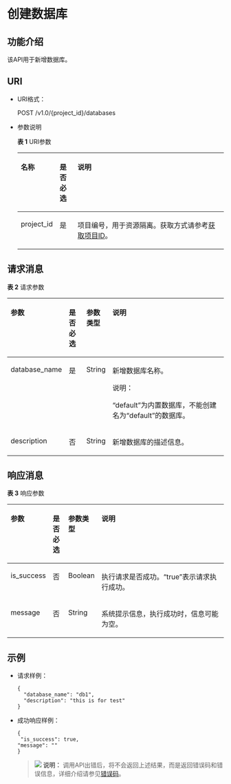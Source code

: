 # 创建数据库<a name="dli_02_0028"></a>

## 功能介绍<a name="s545659956d954d3c95dd3c934f1e7c49"></a>

该API用于新增数据库。

## URI<a name="s0f75ae4923904edda319ed810bb139d5"></a>

-   URI格式：

    POST /v1.0/\{project\_id\}/databases

-   参数说明

    **表 1**  URI参数

    <a name="zh-cn_topic_0069077803_table60779388"></a>
    <table><thead align="left"><tr id="zh-cn_topic_0069077803_row61411666"><th class="cellrowborder" valign="top" width="9%" id="mcps1.2.4.1.1"><p id="a420a62a594f9410eaea229ffc8037a61"><a name="a420a62a594f9410eaea229ffc8037a61"></a><a name="a420a62a594f9410eaea229ffc8037a61"></a>名称</p>
    </th>
    <th class="cellrowborder" valign="top" width="9%" id="mcps1.2.4.1.2"><p id="zh-cn_topic_0069077803_p873025824211"><a name="zh-cn_topic_0069077803_p873025824211"></a><a name="zh-cn_topic_0069077803_p873025824211"></a>是否必选</p>
    </th>
    <th class="cellrowborder" valign="top" width="82%" id="mcps1.2.4.1.3"><p id="a692d3cd97b464aed90ba6d841900a4a5"><a name="a692d3cd97b464aed90ba6d841900a4a5"></a><a name="a692d3cd97b464aed90ba6d841900a4a5"></a>说明</p>
    </th>
    </tr>
    </thead>
    <tbody><tr id="zh-cn_topic_0069077803_row48589216"><td class="cellrowborder" valign="top" width="9%" headers="mcps1.2.4.1.1 "><p id="zh-cn_topic_0069077803_p43412436"><a name="zh-cn_topic_0069077803_p43412436"></a><a name="zh-cn_topic_0069077803_p43412436"></a>project_id</p>
    </td>
    <td class="cellrowborder" valign="top" width="9%" headers="mcps1.2.4.1.2 "><p id="zh-cn_topic_0069077803_p26746391"><a name="zh-cn_topic_0069077803_p26746391"></a><a name="zh-cn_topic_0069077803_p26746391"></a>是</p>
    </td>
    <td class="cellrowborder" valign="top" width="82%" headers="mcps1.2.4.1.3 "><p id="p1310472724012"><a name="p1310472724012"></a><a name="p1310472724012"></a>项目编号，用于资源隔离。获取方式请参考<a href="获取项目ID.md">获取项目ID</a>。</p>
    </td>
    </tr>
    </tbody>
    </table>


## 请求消息<a name="s297827ccb50c487cb07f373601c92843"></a>

**表 2**  请求参数

<a name="zh-cn_topic_0069077898_table15679275"></a>
<table><thead align="left"><tr id="zh-cn_topic_0069077898_row3340134"><th class="cellrowborder" valign="top" width="12.29%" id="mcps1.2.5.1.1"><p id="a6f9756135d034e70b9211503804b7e51"><a name="a6f9756135d034e70b9211503804b7e51"></a><a name="a6f9756135d034e70b9211503804b7e51"></a>参数</p>
</th>
<th class="cellrowborder" valign="top" width="8.98%" id="mcps1.2.5.1.2"><p id="a0d32354b58f84e559b6380bcb15b4331"><a name="a0d32354b58f84e559b6380bcb15b4331"></a><a name="a0d32354b58f84e559b6380bcb15b4331"></a>是否必选</p>
</th>
<th class="cellrowborder" valign="top" width="10.459999999999999%" id="mcps1.2.5.1.3"><p id="p190771111211"><a name="p190771111211"></a><a name="p190771111211"></a>参数类型</p>
</th>
<th class="cellrowborder" valign="top" width="68.27%" id="mcps1.2.5.1.4"><p id="a874b634bcc114acea00818e8eadad0fc"><a name="a874b634bcc114acea00818e8eadad0fc"></a><a name="a874b634bcc114acea00818e8eadad0fc"></a>说明</p>
</th>
</tr>
</thead>
<tbody><tr id="zh-cn_topic_0069077898_row25164041"><td class="cellrowborder" valign="top" width="12.29%" headers="mcps1.2.5.1.1 "><p id="zh-cn_topic_0069077898_p25021415"><a name="zh-cn_topic_0069077898_p25021415"></a><a name="zh-cn_topic_0069077898_p25021415"></a>database_name</p>
</td>
<td class="cellrowborder" valign="top" width="8.98%" headers="mcps1.2.5.1.2 "><p id="zh-cn_topic_0069077898_p13468701"><a name="zh-cn_topic_0069077898_p13468701"></a><a name="zh-cn_topic_0069077898_p13468701"></a>是</p>
</td>
<td class="cellrowborder" valign="top" width="10.459999999999999%" headers="mcps1.2.5.1.3 "><p id="p3907171101214"><a name="p3907171101214"></a><a name="p3907171101214"></a>String</p>
</td>
<td class="cellrowborder" valign="top" width="68.27%" headers="mcps1.2.5.1.4 "><p id="zh-cn_topic_0069077898_p17222996"><a name="zh-cn_topic_0069077898_p17222996"></a><a name="zh-cn_topic_0069077898_p17222996"></a>新增数据库名称。</p>
<div class="note" id="note146952014174510"><a name="note146952014174510"></a><a name="note146952014174510"></a><span class="notetitle"> 说明： </span><div class="notebody"><p id="p4695514184519"><a name="p4695514184519"></a><a name="p4695514184519"></a>“default”为内置数据库，不能创建名为“default”的数据库。</p>
</div></div>
</td>
</tr>
<tr id="zh-cn_topic_0069077898_row20789239"><td class="cellrowborder" valign="top" width="12.29%" headers="mcps1.2.5.1.1 "><p id="zh-cn_topic_0069077898_p6206802"><a name="zh-cn_topic_0069077898_p6206802"></a><a name="zh-cn_topic_0069077898_p6206802"></a>description</p>
</td>
<td class="cellrowborder" valign="top" width="8.98%" headers="mcps1.2.5.1.2 "><p id="zh-cn_topic_0069077898_p32988929"><a name="zh-cn_topic_0069077898_p32988929"></a><a name="zh-cn_topic_0069077898_p32988929"></a>否</p>
</td>
<td class="cellrowborder" valign="top" width="10.459999999999999%" headers="mcps1.2.5.1.3 "><p id="p11907511151211"><a name="p11907511151211"></a><a name="p11907511151211"></a>String</p>
</td>
<td class="cellrowborder" valign="top" width="68.27%" headers="mcps1.2.5.1.4 "><p id="zh-cn_topic_0069077898_p54857581"><a name="zh-cn_topic_0069077898_p54857581"></a><a name="zh-cn_topic_0069077898_p54857581"></a>新增数据库的描述信息。</p>
</td>
</tr>
</tbody>
</table>

## 响应消息<a name="s6d7a3bcfe0464ea08b122472d4675570"></a>

**表 3**  响应参数

<a name="zh-cn_topic_0069077898_table788650"></a>
<table><thead align="left"><tr id="zh-cn_topic_0069077898_row7508508"><th class="cellrowborder" valign="top" width="9.25%" id="mcps1.2.5.1.1"><p id="ad0bd974b725d4091912f6364aeaee223"><a name="ad0bd974b725d4091912f6364aeaee223"></a><a name="ad0bd974b725d4091912f6364aeaee223"></a>参数</p>
</th>
<th class="cellrowborder" valign="top" width="7.5200000000000005%" id="mcps1.2.5.1.2"><p id="p1485013544139"><a name="p1485013544139"></a><a name="p1485013544139"></a>是否必选</p>
</th>
<th class="cellrowborder" valign="top" width="7.3999999999999995%" id="mcps1.2.5.1.3"><p id="zh-cn_topic_0069077898_p989195113104"><a name="zh-cn_topic_0069077898_p989195113104"></a><a name="zh-cn_topic_0069077898_p989195113104"></a>参数类型</p>
</th>
<th class="cellrowborder" valign="top" width="75.83%" id="mcps1.2.5.1.4"><p id="a09b68f09628c4e7ba61cbf7f014d5052"><a name="a09b68f09628c4e7ba61cbf7f014d5052"></a><a name="a09b68f09628c4e7ba61cbf7f014d5052"></a>说明</p>
</th>
</tr>
</thead>
<tbody><tr id="zh-cn_topic_0069077898_row21729351"><td class="cellrowborder" valign="top" width="9.25%" headers="mcps1.2.5.1.1 "><p id="zh-cn_topic_0069077898_p15247038"><a name="zh-cn_topic_0069077898_p15247038"></a><a name="zh-cn_topic_0069077898_p15247038"></a>is_success</p>
</td>
<td class="cellrowborder" valign="top" width="7.5200000000000005%" headers="mcps1.2.5.1.2 "><p id="p7850054151310"><a name="p7850054151310"></a><a name="p7850054151310"></a>否</p>
</td>
<td class="cellrowborder" valign="top" width="7.3999999999999995%" headers="mcps1.2.5.1.3 "><p id="zh-cn_topic_0069077898_p43609175"><a name="zh-cn_topic_0069077898_p43609175"></a><a name="zh-cn_topic_0069077898_p43609175"></a>Boolean</p>
</td>
<td class="cellrowborder" valign="top" width="75.83%" headers="mcps1.2.5.1.4 "><p id="p6746116171411"><a name="p6746116171411"></a><a name="p6746116171411"></a>执行请求是否成功。<span class="parmvalue" id="parmvalue1801866516843"><a name="parmvalue1801866516843"></a><a name="parmvalue1801866516843"></a>“true”</span>表示请求执行成功。</p>
</td>
</tr>
<tr id="zh-cn_topic_0069077898_row48596519"><td class="cellrowborder" valign="top" width="9.25%" headers="mcps1.2.5.1.1 "><p id="zh-cn_topic_0069077898_p44003968"><a name="zh-cn_topic_0069077898_p44003968"></a><a name="zh-cn_topic_0069077898_p44003968"></a>message</p>
</td>
<td class="cellrowborder" valign="top" width="7.5200000000000005%" headers="mcps1.2.5.1.2 "><p id="p68501054161315"><a name="p68501054161315"></a><a name="p68501054161315"></a>否</p>
</td>
<td class="cellrowborder" valign="top" width="7.3999999999999995%" headers="mcps1.2.5.1.3 "><p id="zh-cn_topic_0069077898_p7707181"><a name="zh-cn_topic_0069077898_p7707181"></a><a name="zh-cn_topic_0069077898_p7707181"></a>String</p>
</td>
<td class="cellrowborder" valign="top" width="75.83%" headers="mcps1.2.5.1.4 "><p id="a4fa277540d3e42e48cec2027a36ca6bc"><a name="a4fa277540d3e42e48cec2027a36ca6bc"></a><a name="a4fa277540d3e42e48cec2027a36ca6bc"></a>系统提示信息，执行成功时，信息可能为空。</p>
</td>
</tr>
</tbody>
</table>

## 示例<a name="section25926710151335"></a>

-   请求样例：

    ```
    {
      "database_name": "db1",
      "description": "this is for test"
    }
    ```

-   成功响应样例：

    ```
    {
     "is_success": true,
    "message": ""
    }
    ```

    >![](public_sys-resources/icon-note.gif) **说明：** 
    >调用API出错后，将不会返回上述结果，而是返回错误码和错误信息，详细介绍请参见[错误码](错误码.md)。


